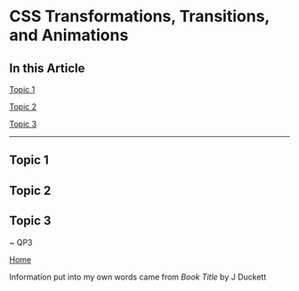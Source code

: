 # CSS Transformations, Transitions, and Animations

## In this Article

[Topic 1](#topic1)

[Topic 2](#topic2)

[Topic 3](#topic3)

---

<a name="topic1"></a>

## Topic 1



<a name="topic2"></a>

## Topic 2



<a name="topic3"></a>

## Topic 3


~ QP3

[Home](../README.md)

Information put into my own words came from *Book Title* by J Duckett
